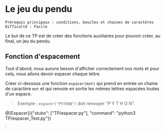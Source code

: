 # Le jeu du pendu
`Prérequis principaux : conditions, boucles et chaines de caractères`  
`Difficulté : Facile`

Le but de ce TP est de créer des fonctions auxiliaires pour pouvoir créer, au final, un jeu du pendu.

## Fonction d'espacement

Tout d'abord, nous aurons besoin d'afficher correctement nos mots et pour cela, nous allons devoir espacer chaque lettre.

Créer ci-dessous une fonction `espacer(mot)` qui prend en entrée un chaine de caractère `mot` et qui renvoie en sortie les mêmes lettres espacées toutes d'un espace.

> Exemple : `espacer("PYTHON")` doit renvoyer "P Y T H O N".

@[Espacer]({"stubs": ["TP/espacer.py"], "command": "python3 TP/espacer_Test.py"})

`
